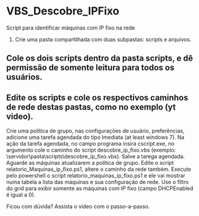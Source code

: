 # VBS_Descobre_IPFixo
Script para identificar máquinas com IP fixo na rede


1) Crie uma pasta compartilhada com duas subpastas: scripts e arquivos.
## Cole os dois scripts dentro da pasta scripts, e dê permissão de somente leitura para todos os usuários.
## Edite os scripts e cole os respectivos caminhos de rede destas pastas, como no exemplo (yt video).
Crie uma política de grupo, nas configurações de usuário, preferências, adicione uma tarefa agendada do tipo Imediata (at least windows 7).
Na ação da tarefa agendada, no campo programa insira cscript.exe, no argumento cole o caminho do script descobre_ip_fixo.vbs (exemplo: \\servidor\pasta\scripts\descobre_ip_fixo.vbs).
Salve a tarega agendada.
Aguarde as máquinas atualizarem a política de grupo.
Edite o script relatorio_Maquinas_ip_fixo.ps1, altere o caminho da rede também.
Execute pelo powershell o script relatorio_maquinas_ip_fixo.ps1 e ele vai mostrar numa tabela a lista das máquinas e sua configuração de rede.
Use o filtro do grid para exibir somente as máquinas com IP fixo (campo DHCPEnabled é igual a 0).

Ficou com dúvida? Assista o vídeo com o passo-a-passo.
